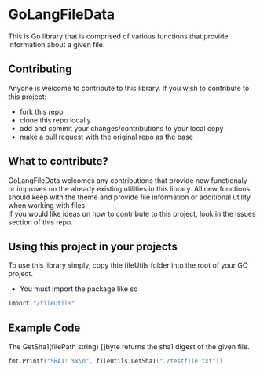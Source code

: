 # GoLangFileData

This is Go library that is comprised of various functions that provide information about a given file. 

## Contributing

Anyone is welcome to contribute to this library. If you wish to contribute to this project:
*  fork this repo   
* clone this repo locally   
* add and commit your changes/contributions to your local copy
* make a pull request with the original repo as the base  


## What to contribute?
GoLangFileData welcomes any contributions that provide new functionaly or improves on the already existing utilities in this library. All new functions should keep with the theme and provide file information or additional utility when working with files.  
If you would like ideas on how to contribute to this project, look in the issues section of this repo.

## Using this project in your projects  
To use this library simply, copy thie fileUtils folder into the root of your GO project. 
* You must import the package like so  
```c
import "/fileUtils"
```
## Example Code

The GetSha1(filePath string) []byte returns the sha1 digest of the given file.

```c
fmt.Printf("SHA1: %x\n", fileUtils.GetSha1("./testfile.txt"))
```